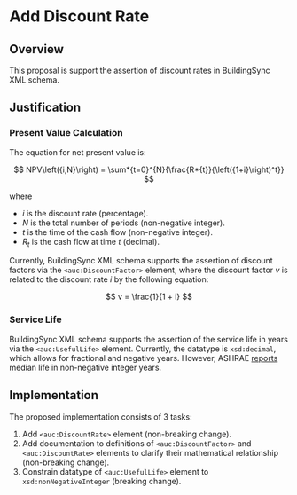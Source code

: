 # Add Discount Rate

## Overview

This proposal is support the assertion of discount rates in BuildingSync XML schema.

## Justification

### Present Value Calculation

The equation for net present value is:

$$ NPV\left({i,N}\right) = \sum*{t=0}^{N}{\frac{R*{t}}{\left({1+i}\right)^t}} $$

where

- $i$ is the discount rate (percentage).
- $N$ is the total number of periods (non-negative integer).
- $t$ is the time of the cash flow (non-negative integer).
- $R_{t}$ is the cash flow at time $t$ (decimal).

Currently, BuildingSync XML schema supports the assertion of discount factors via the `<auc:DiscountFactor>` element, where the discount factor $v$ is related to the discount rate $i$ by the following equation:

$$ v = \frac{1}{1 + i} $$

### Service Life

BuildingSync XML schema supports the assertion of the service life in years via the `<auc:UsefulLife>` element.
Currently, the datatype is `xsd:decimal`, which allows for fractional and negative years.
However, ASHRAE [reports](http://weblegacy.ashrae.org/publicdatabase/) median life in non-negative integer years.

## Implementation

The proposed implementation consists of 3 tasks:

1. Add `<auc:DiscountRate>` element (non-breaking change).
2. Add documentation to definitions of `<auc:DiscountFactor>` and `<auc:DiscountRate>` elements to clarify their mathematical relationship (non-breaking change).
3. Constrain datatype of `<auc:UsefulLife>` element to `xsd:nonNegativeInteger` (breaking change).
